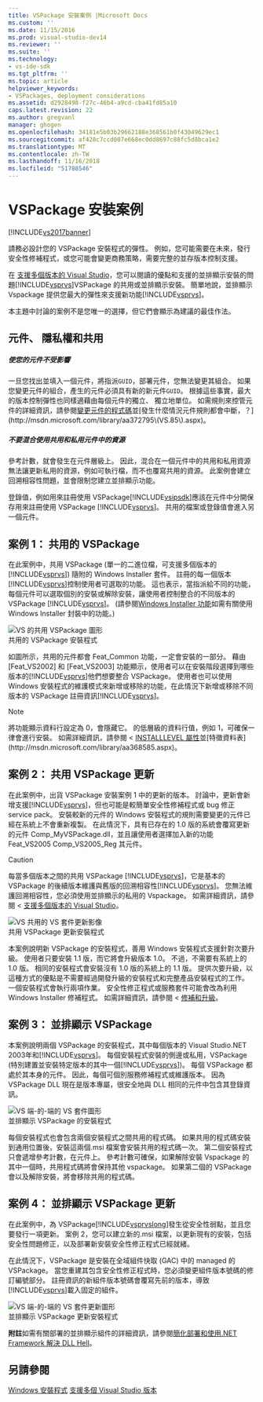```yaml
---
title: VSPackage 安裝案例 |Microsoft Docs
ms.custom: ''
ms.date: 11/15/2016
ms.prod: visual-studio-dev14
ms.reviewer: ''
ms.suite: ''
ms.technology:
- vs-ide-sdk
ms.tgt_pltfrm: ''
ms.topic: article
helpviewer_keywords:
- VSPackages, deployment considerations
ms.assetid: d2928498-f27c-46b4-a9cd-cba41fd85a10
caps.latest.revision: 22
ms.author: gregvanl
manager: ghogen
ms.openlocfilehash: 34181e5b03b29662188e368561b0f43049629ec1
ms.sourcegitcommit: af428c7ccd007e668ec0dd8697c88fc5d8bca1e2
ms.translationtype: MT
ms.contentlocale: zh-TW
ms.lasthandoff: 11/16/2018
ms.locfileid: "51788546"
---
```

# <a name="vspackage-setup-scenarios"></a>VSPackage 安裝案例
[!INCLUDE[vs2017banner](../../includes/vs2017banner.md)]

請務必設計您的 VSPackage 安裝程式的彈性。 例如，您可能需要在未來，發行安全性修補程式，或您可能會變更商務策略，需要完整的並存版本控制支援。  
  
 在 [支援多個版本的 Visual Studio](../../extensibility/supporting-multiple-versions-of-visual-studio.md)，您可以閱讀的優點和支援的並排顯示安裝的問題[!INCLUDE[vsprvs](../../includes/vsprvs-md.md)]VSPackage 的共用或並排顯示安裝。 簡單地說，並排顯示 Vspackage 提供您最大的彈性來支援新功能[!INCLUDE[vsprvs](../../includes/vsprvs-md.md)]。  
  
 本主題中討論的案例不是您唯一的選擇，但它們會顯示為建議的最佳作法。  
  
## <a name="components-privacy-and-sharing"></a>元件、 隱私權和共用  
  
##### <a name="make-your-components-independent"></a>使您的元件不受影響  
 一旦您找出並填入一個元件，將指派`GUID`，部署元件，您無法變更其組合。 如果您變更元件的組合，產生的元件必須具有新的新元件`GUID`。 根據這些事實，最大的版本控制彈性也同樣適藉由每個元件的獨立、 獨立地單位。 如需規則來控管元件的詳細資訊，請參閱[變更元件的程式碼](http://msdn.microsoft.com/library/aa367849\(VS.85\).aspx)並[發生什麼情況元件規則都會中斷，？](http://msdn.microsoft.com/library/aa372795\(VS.85\).aspx)。  
  
##### <a name="do-not-mix-shared-and-private-resources-in-a-component"></a>不要混合使用共用和私用元件中的資源  
 參考計數，就會發生在元件層級上。 因此，混合在一個元件中的共用和私用資源無法讓更新私用的資源，例如可執行檔，而不也覆寫共用的資源。 此案例會建立回溯相容性問題，並會限制您建立並排顯示功能。  
  
 登錄值，例如用來註冊使用 VSPackage[!INCLUDE[vsipsdk](../../includes/vsipsdk-md.md)]應該在元件中分開保存用來註冊使用 VSPackage [!INCLUDE[vsprvs](../../includes/vsprvs-md.md)]。 共用的檔案或登錄值會進入另一個元件。  
  
## <a name="scenario-1-shared-vspackage"></a>案例 1： 共用的 VSPackage  
 在此案例中，共用 VSPackage (單一的二進位檔，可支援多個版本的[!INCLUDE[vsprvs](../../includes/vsprvs-md.md)]) 隨附的 Windows Installer 套件。 註冊的每一個版本[!INCLUDE[vsprvs](../../includes/vsprvs-md.md)]控制使用者可選取的功能。 這也表示，當指派給不同的功能，每個元件可以選取個別的安裝或解除安裝，讓使用者控制整合的不同版本的 VSPackage [!INCLUDE[vsprvs](../../includes/vsprvs-md.md)]。 (請參閱[Windows Installer 功能](http://msdn.microsoft.com/library/aa372840\(VS.85\).aspx)如需有關使用 Windows Installer 封裝中的功能。)  
  
 ![VS 的共用 VSPackage 圖形](../../extensibility/internals/media/vs-sharedpackage.gif "VS_SharedPackage")  
共用的 VSPackage 安裝程式  
  
 如圖所示，共用的元件都會 Feat_Common 功能，一定會安裝的一部分。 藉由 [Feat_VS2002] 和 [Feat_VS2003] 功能顯示，使用者可以在安裝階段選擇到哪些版本的[!INCLUDE[vsprvs](../../includes/vsprvs-md.md)]他們想要整合 VSPackage。 使用者也可以使用 Windows 安裝程式的維護模式來新增或移除的功能，在此情況下新增或移除不同版本的 VSPackage 註冊資訊[!INCLUDE[vsprvs](../../includes/vsprvs-md.md)]。  
  
> [!NOTE]
>  將功能顯示資料行設定為 0，會隱藏它。 的低層級的資料行值，例如 1，可確保一律會進行安裝。 如需詳細資訊，請參閱 < [INSTALLLEVEL 屬性](http://msdn.microsoft.com/library/aa369536\(VS.85\).aspx)並[特徵資料表](http://msdn.microsoft.com/library/aa368585.aspx)。  
  
## <a name="scenario-2-shared-vspackage-update"></a>案例 2： 共用 VSPackage 更新  
 在此案例中，出貨 VSPackage 安裝案例 1 中的更新的版本。 討論中，更新會新增支援[!INCLUDE[vsprvs](../../includes/vsprvs-md.md)]，但也可能是較簡單安全性修補程式或 bug 修正 service pack。 安裝較新的元件的 Windows 安裝程式的規則需要變更的元件已經在系統上不會重新複製。 在此情況下，具有已存在的 1.0 版的系統會覆寫更新的元件 Comp_MyVSPackage.dll，並且讓使用者選擇加入新的功能 Feat_VS2005 Comp_VS2005_Reg 其元件。  
  
> [!CAUTION]
>  每當多個版本之間的共用 VSPackage [!INCLUDE[vsprvs](../../includes/vsprvs-md.md)]，它是基本的 VSPackage 的後續版本維護與舊版的回溯相容性[!INCLUDE[vsprvs](../../includes/vsprvs-md.md)]。 您無法維護回溯相容性，您必須使用並排顯示的私用的 Vspackage。 如需詳細資訊，請參閱 <<c0> [ 支援多個版本的 Visual Studio](../../extensibility/supporting-multiple-versions-of-visual-studio.md)。  
  
 ![VS 共用的 VS 套件更新影像](../../extensibility/internals/media/vs-sharedpackageupdate.gif "VS_SharedPackageUpdate")  
共用 VSPackage 更新安裝程式  
  
 本案例說明新 VSPackage 的安裝程式，善用 Windows 安裝程式支援針對次要升級。 使用者只要安裝 1.1 版，而它將會升級版本 1.0。 不過，不需要有系統上的 1.0 版。 相同的安裝程式會安裝沒有 1.0 版的系統上的 1.1 版。 提供次要升級，以這種方式的優點是不需要經過開發升級的安裝程式和完整產品安裝程式的工作。 一個安裝程式會執行兩項作業。 安全性修正程式或服務套件可能會改為利用 Windows Installer 修補程式。 如需詳細資訊，請參閱 <<c0> [ 修補和升級](http://msdn.microsoft.com/library/aa370579\(VS.85\).aspx)。  
  
## <a name="scenario-3-side-by-side-vspackage"></a>案例 3： 並排顯示 VSPackage  
 本案例說明兩個 VSPackage 的安裝程式，其中每個版本的 Visual Studio.NET 2003年和[!INCLUDE[vsprvs](../../includes/vsprvs-md.md)]。 每個安裝程式安裝的側邊或私用，VSPackage (特別建置並安裝特定版本的其中一個[!INCLUDE[vsprvs](../../includes/vsprvs-md.md)])。 每個 VSPackage 都處於其本身的元件。 因此，每個可個別服務修補程式或維護版本。 因為 VSPackage DLL 現在是版本專屬，很安全地與 DLL 相同的元件中包含其登錄資訊。  
  
 ![VS 端&#45;的&#45;端的 VS 套件圖形](../../extensibility/internals/media/vs-sbys-package.gif "VS_SbyS_Package")  
並排顯示 VSPackage 的安裝程式  
  
 每個安裝程式也會包含兩個安裝程式之間共用的程式碼。 如果共用的程式碼安裝到通用位置後，安裝這兩個.msi 檔案會安裝共用的程式碼一次。 第二個安裝程式只會遞增參考計數，在元件上。 參考計數可確保，如果解除安裝 Vspackage 的其中一個時，共用程式碼將會保持其他 vspackage。 如果第二個的 VSPackage 會以及解除安裝，將會移除共用的程式碼。  
  
## <a name="scenario-4-side-by-side-vspackage-update"></a>案例 4： 並排顯示 VSPackage 更新  
 在此案例中，為 VSPackage[!INCLUDE[vsprvslong](../../includes/vsprvslong-md.md)]發生從安全性弱點，並且您要發行一項更新。 案例 2，您可以建立新的.msi 檔案，以更新現有的安裝，包括安全性問題修正，以及部署新安裝安全性修正程式已經就緒。  
  
 在此情況下，VSPackage 是安裝在全域組件快取 (GAC) 中的 managed 的 VSPackage。 當您重建其包含安全性修正程式時，您必須變更組件版本號碼的修訂編號部分。 註冊資訊的新組件版本號碼會覆寫先前的版本，導致[!INCLUDE[vsprvs](../../includes/vsprvs-md.md)]載入固定的組件。  
  
 ![VS 端&#45;的&#45;端的 VS 套件更新圖形](../../extensibility/internals/media/vs-sbys-packageupdate.gif "VS_SbyS_PackageUpdate")  
並排顯示 VSPackage 更新安裝程式  
  
 **附註**如需有關部署的並排顯示組件的詳細資訊，請參閱[簡化部署和使用.NET Framework 解決 DLL Hell](http://msdn.microsoft.com/library/ms973843.aspx)。  
  
## <a name="see-also"></a>另請參閱  
 [Windows 安裝程式](http://msdn.microsoft.com/library/cc185688\(VS.85\).aspx)   
 [支援多個 Visual Studio 版本](../../extensibility/supporting-multiple-versions-of-visual-studio.md)

